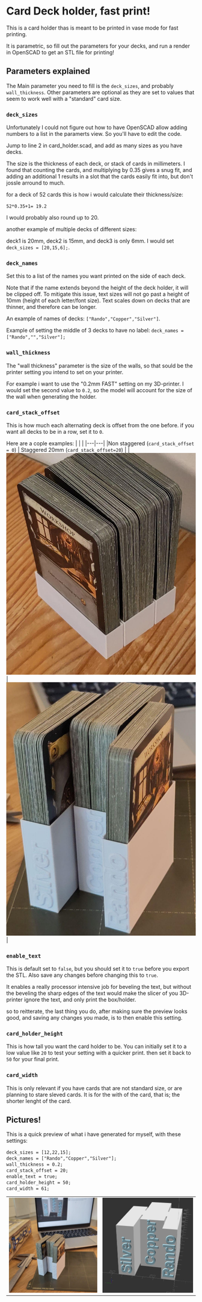 # Card Deck holder, fast print!
This is a card holder thas is meant to be printed in vase mode for fast printing. 

It is parametric, so fill out the parameters for your decks, and run a render in OpenSCAD to get an STL file for printing!

## Parameters explained
The Main parameter you need to fill is the `deck_sizes`, and probably `wall_thickness`. Other parameters are optional as they are set to values that seem to work well with a "standard" card size.

### `deck_sizes`
Unfortunately I could not figure out how to have OpenSCAD allow adding numbers to a list in the paramerts view. So you'll have to edit the code.

Jump to line 2 in card_holder.scad, and add as many sizes as you have decks. 

The size is the thickness of each deck, or stack of cards in millimeters. I found that counting the cards, and multiplying by 0.35 gives a snug fit, and adding an additional 1 results in a slot that the cards easily fit into, but don't jossle arround to much. 

for a deck of 52 cards this is how i would calculate their thickness/size:
```
52*0.35+1= 19.2
``` 
I would probably also round up to 20. 

another example of multiple decks of different sizes:

deck1 is 20mm, deck2 is 15mm, and deck3 is only 6mm. I would set `deck_sizes = [20,15,6];`. 

### `deck_names`
Set this to a list of the names you want printed on the side of each deck. 

Note that if the name extends beyond the height of the deck holder, it will be clipped off. To mitigate this issue, text sizes will not go past a height of 10mm (height of each letter/font size). Text scales down on decks that are thinner, and therefore can be longer.

An example of names of decks: `["Rando","Copper","Silver"]`.

Example of setting the middle of 3 decks to have no label: `deck_names = ["Rando","","Silver"];`

### `wall_thickness`
The "wall thickness" parameter is the size of the walls, so that sould be the printer setting you intend to set on your printer. 

For example i want to use the "0.2mm FAST" setting on my 3D-printer. I would set the second value to `0.2`, so the model will account for the size of the wall when generating the holder. 

### `card_stack_offset`
This is how much each alternating deck is offset from the one before.
if you want all decks to be in a row, set it to `0`.

Here are a cople examples:
|   |   |
|---|---|
|Non staggered (`card_stack_offset = 0`) | Staggered 20mm (`card_stack_offset=20`) |
|![card holder without staggering](./img/non_staggered.jpeg) | ![card holder with 20mm staggering](./img/20mm_staggered.jpeg) |

### `enable_text`
This is default set to `false`, but you should set it to `true` before you export the STL. Also save any changes before changing this to `true`. 

It enables a really processor intensive job for beveling the text, but without the beveling the sharp edges of the text would make the slicer of you 3D-printer ignore the text, and only print the box/holder. 

so to reitterate, the last thing you do, after making sure the preview looks good, and saving any changes you made, is to then enable this setting. 

### `card_holder_height`
This is how tall you want the card holder to be. You can initially set it to a low value like `20` to test your setting with a quicker print. then set it back to `50` for your final print. 

### `card_width`
This is only relevant if you have cards that are not standard size, or are planning to stare sleved cards. 
It is for the with of the card, that is; the shorter lenght of the card. 

## Pictures!

This is a quick preview of what i have generated for myself, with these settings:
```openscad
deck_sizes = [12,22,15];
deck_names = ["Rando","Copper","Silver"];
wall_thickness = 0.2;
card_stack_offset = 20;
enable_text = true;
card_holder_height = 50;
card_width = 61;
```
|   |   |
|---|---|
|![Dominion playingcards stored in a printed version of the model](./img/card_holder.jpeg)|![Rendered model of card decks staggered](./img/card_holder.png)| 
